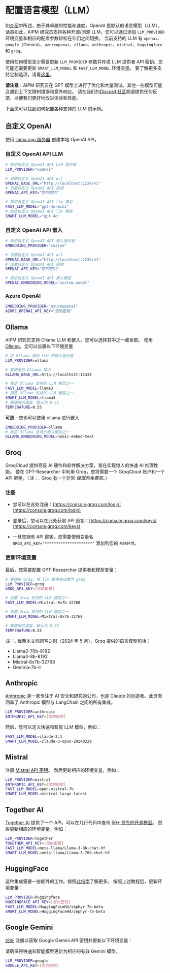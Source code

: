 # 配置语言模型（LLM）

如[介绍](/docs/gpt-researcher/config)中所述，由于其卓越的性能和速度，OpenAI 是默认的语言模型（LLM）。话虽如此，AIPM 研究员支持各种开源/闭源 LLM，您可以通过添加 `LLM_PROVIDER` 环境变量和相应的配置参数轻松在它们之间切换。
当前支持的 LLM 有 `openai`、`google`（Gemini）、`azureopenai`、`ollama`、`anthropic`、`mistral`、`huggingface` 和 `groq`。

使用任何模型至少需要更新 `LLM_PROVIDER` 参数并传递 LLM 提供者 API 密钥。您可能还需要更新 `SMART_LLM_MODEL` 和 `FAST_LLM_MODEL` 环境变量。
要了解更多支持定制选项，请看[这里](/gpt-researcher/config)。

**请注意**：AIPM 研究员在 GPT 模型上进行了优化和大量测试。其他一些模型可能会遇到上下文限制错误和意外响应。
请在我们的[Discord 社区](https://discord.gg/DUmbTebB)频道提供任何反馈，以便我们更好地改进体验和性能。

下面您可以找到如何配置各种支持的 LLM 的示例。

## 自定义 OpenAI
使用 [llama.cpp 服务器](https://github.com/ggerganov/llama.cpp/blob/master/examples/server/README.md#quick-start) 创建本地 OpenAI API。

### 自定义 OpenAI API LLM
```bash
# 使用自定义 OpenAI API LLM 提供者
LLM_PROVIDER="openai"

# 设置自定义 OpenAI API url
OPENAI_BASE_URL="http://localhost:1234/v1"
# 设置自定义 OpenAI API 密钥
OPENAI_API_KEY="您的密钥"

# 指定自定义 OpenAI API llm 模型  
FAST_LLM_MODEL="gpt-4o-mini"
# 指定自定义 OpenAI API llm 模型  
SMART_LLM_MODEL="gpt-4o"
```
### 自定义 OpenAI API 嵌入
```bash
# 使用自定义 OpenAI API 嵌入提供者
EMBEDDING_PROVIDER="custom"

# 设置自定义 OpenAI API url
OPENAI_BASE_URL="http://localhost:1234/v1"
# 设置自定义 OpenAI API 密钥
OPENAI_API_KEY="您的密钥"

# 指定自定义 OpenAI API 嵌入模型   
OPENAI_EMBEDDING_MODEL="custom_model"
```

### Azure OpenAI
```bash
EMBEDDING_PROVIDER="azureopenai"
AZURE_OPENAI_API_KEY="您的密钥"
```

## Ollama

AIPM 研究员支持 Ollama LLM 和嵌入。您可以选择其中之一或全部。
使用 [Ollama](http://www.ollama.com)，您可以设置以下环境变量

```bash
# 将 Ollama 用作 LLM 和嵌入提供者
LLM_PROVIDER=ollama

# 要使用的 Ollama 端点
OLLAMA_BASE_URL=http://localhost:11434

# 指定 Ollama 支持的 LLM 模型之一
FAST_LLM_MODEL=llama3
# 指定 Ollama 支持的 LLM 模型之一 
SMART_LLM_MODEL=llama3 
# 要使用的温度，默认为 0.55
TEMPERATURE=0.55
```

**可选** - 您也可以使用 ollama 进行嵌入
```bash
EMBEDDING_PROVIDER=ollama
# 指定 Ollama 支持的嵌入模型之一 
OLLAMA_EMBEDDING_MODEL=nomic-embed-text
```

## Groq

GroqCloud 提供高级 AI 硬件和软件解决方案，旨在实现惊人的快速 AI 推理性能。
要在 GPT-Researcher 中利用 Groq，您将需要一个 GroqCloud 账户和一个 API 密钥。（_注：__ Groq 有一个非常 _慷慨的免费层_。）

### 注册
- 您可以在此处注册：[https://console.groq.com/login](https://console.groq.com/login) 
- 登录后，您可以在此处获取 API 密钥：[https://console.groq.com/keys](https://console.groq.com/keys) 

- 一旦您拥有 API 密钥，您需要使用变量名 `GROQ_API_KEY="*********************"` 添加到您的 `系统环境`。

### 更新环境变量
最后，您需要配置 GPT-Researcher 提供者和模型变量：

```bash
# 要使用 Groq，将 llm 提供者设置为 groq
LLM_PROVIDER=groq
GROQ_API_KEY=[您的密钥]

# 设置 Groq 支持的 LLM 模型之一
FAST_LLM_MODEL=Mixtral-8x7b-32768

# 设置 Groq 支持的 LLM 模型之一
SMART_LLM_MODEL=Mixtral-8x7b-32768 

# 要使用的温度，默认为 0.55
TEMPERATURE=0.55
```

_注：__ 截至本文档撰写之时（2024 年 5 月），Groq 提供的语言模型包括：

* Llama3-70b-8192
* Llama3-8b-8192
* Mixtral-8x7b-32768
* Gemma-7b-it

## Anthropic
[Anthropic](https://www.anthropic.com/) 是一家专注于 AI 安全和研究的公司，也是 Claude 的创造者。此页面涵盖了 Anthropic 模型与 LangChain 之间的所有集成。

```bash
LLM_PROVIDER=anthropic
ANTHROPIC_API_KEY=[您的密钥]
```

然后，您可以定义快速和智能 LLM 模型，例如：
```bash
FAST_LLM_MODEL=claude-2.1
SMART_LLM_MODEL=claude-3-opus-20240229
```

## Mistral
注册 [Mistral API 密钥](https://console.mistral.ai/users/api-keys/)。
然后更新相应的环境变量，例如：
```bash
LLM_PROVIDER=mistral
ANTHROPIC_API_KEY=[您的密钥]
FAST_LLM_MODEL=open-mistral-7b
SMART_LLM_MODEL=mistral-large-latest
```

## Together AI
[Together AI](https://www.together.ai/) 提供了一个 API，可以在几行代码中查询 [50+ 领先的开源模型](https://docs.together.ai/docs/inference-models)。
然后更新相应的环境变量，例如：
```bash
LLM_PROVIDER=together
TOGETHER_API_KEY=[您的密钥]
FAST_LLM_MODEL=meta-llama/Llama-3-8b-chat-hf
SMART_LLM_MODEL=meta-llama/Llama-3-70b-chat-hf
```

## HuggingFace
这种集成需要一些额外的工作。按照[此指南](https://python.langchain.com/v0.1/docs/integrations/chat/huggingface/)了解更多。
按照上述教程后，更新环境变量：

```bash
LLM_PROVIDER=huggingface
HUGGINGFACE_API_KEY=[您的密钥]
FAST_LLM_MODEL=HuggingFaceH4/zephyr-7b-beta
SMART_LLM_MODEL=HuggingFaceH4/zephyr-7b-beta
```

## Google Gemini
[此处](https://ai.google.dev/gemini-api/docs/api-key) 注册以获取 Google Gemini API 密钥并更新以下环境变量：

请确保将快速和智能模型更新为相应的有效 Gemini 模型。
```bash
LLM_PROVIDER=google
GOOGLE_API_KEY=[您的密钥]
```